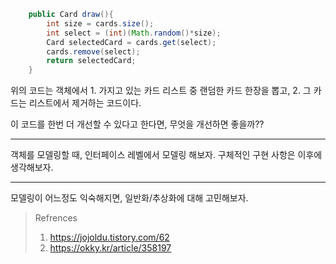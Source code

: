```java
    public Card draw(){
        int size = cards.size();
        int select = (int)(Math.random()*size);
        Card selectedCard = cards.get(select);
        cards.remove(select);
        return selectedCard;
    }
```

위의 코드는 객체에서 1. 가지고 있는 카드 리스트 중 랜덤한 카드 한장을 뽑고, 2. 그 카드는 리스트에서 제거하는 코드이다.

이 코드를 한번 더 개선할 수 있다고 한다면, 무엇을 개선하면 좋을까??

---

객체를 모델링할 때, 인터페이스 레벨에서 모델링 해보자. 구체적인 구현 사항은 이후에 생각해보자.

---

모델링이 어느정도 익숙해지면, 일반화/추상화에 대해 고민해보자.


> Refrences
> 1. https://jojoldu.tistory.com/62
> 2. https://okky.kr/article/358197